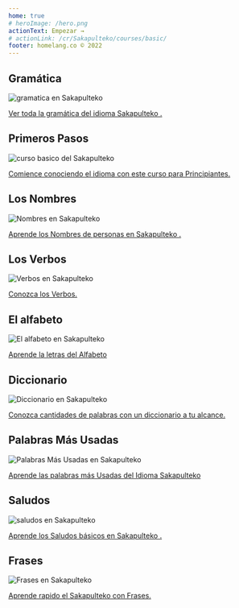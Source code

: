 ```yaml
---
home: true
# heroImage: /hero.png
actionText: Empezar →
# actionLink: /cr/Sakapulteko/courses/basic/
footer: homelang.co © 2022  
---
```


<div class="features">
  <div class="feature">
    <h2>Gramática </h2>
    <img src="/home/grammar.jpg" alt="gramatica en Sakapulteko	">
    <p><a href="/gt/quv/grammar/guide/">Ver toda la gramática del idioma Sakapulteko	.</a></p>
  </div>
  <div class="feature">
    <h2>Primeros Pasos</h2>
    <img src="/home/courses.jpg" alt="curso basico del Sakapulteko	">
    <p><a href="/gt/quv/courses/basic/">Comience conociendo el idioma con este curso para Principiantes.</a></p>
  </div>
  <div class="feature">
    <h2>Los Nombres</h2>
    <img src="/home/people.jpg" alt="Nombres en Sakapulteko	">
    <p><a href="/gt/quv/vocabulary/people/">Aprende los Nombres de personas en Sakapulteko	.</a></p>
  </div>
   <div class="feature">
    <h2>Los Verbos </h2>
    <img src="/home/verbs.png" alt="Verbos en Sakapulteko	">
    <p><a href="/gt/quv/grammar/verbs/">Conozca los Verbos.</a></p>
  </div>
  <div class="feature">
    <h2>El alfabeto</h2>
    <img src="/home/alphabet.jpg" alt="El alfabeto en Sakapulteko	">
    <p><a href="/gt/quv/grammar/alphabet/">Aprende la letras del Alfabeto</a></p>
  </div>
     <div class="feature">
    <h2>Diccionario</h2>
    <img src="/home/dictionary.jpg" alt="Diccionario en Sakapulteko	">
    <p><a href="/gt/quv/dictionary/">Conozca cantidades de palabras con un diccionario a tu alcance.</a></p>
  </div>
  <div class="feature">
    <h2>Palabras Más Usadas</h2>
    <img src="/home/more_used.jpg" alt="Palabras Más Usadas en Sakapulteko	">
    <p><a href="/gt/quv/vocabulary/more_used/">Aprende las palabras más Usadas del Idioma Sakapulteko	</a></p>
  </div>
    <div class="feature">
    <h2>Saludos</h2>
    <img src="/home/greetings.jpg" alt="saludos en Sakapulteko	">
    <p><a href="/gt/quv/vocabulary/greetings/">Aprende los Saludos básicos en Sakapulteko	.</a></p>
  </div>
   <div class="feature">
    <h2>Frases</h2>
    <img src="/home/phrases.jpg" alt="Frases en Sakapulteko	">
    <p><a href="/gt/quv/vocabulary/phrases/">Aprende rapido el Sakapulteko	 con Frases.</a></p>
  </div>
</div>

<!-- <counter/> -->
